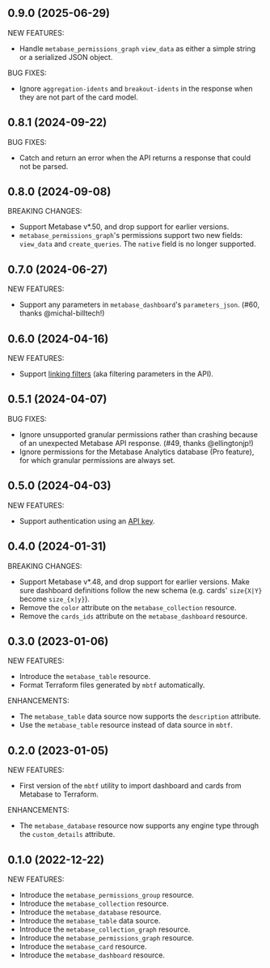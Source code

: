 ## 0.9.0 (2025-06-29)

NEW FEATURES:

- Handle `metabase_permissions_graph` `view_data` as either a simple string or a serialized JSON object.

BUG FIXES:

- Ignore `aggregation-idents` and `breakout-idents` in the response when they are not part of the card model.

## 0.8.1 (2024-09-22)

BUG FIXES:

- Catch and return an error when the API returns a response that could not be parsed.

## 0.8.0 (2024-09-08)

BREAKING CHANGES:

- Support Metabase v\*.50, and drop support for earlier versions.
- `metabase_permissions_graph`'s permissions support two new fields: `view_data` and `create_queries`. The `native` field is no longer supported.

## 0.7.0 (2024-06-27)

NEW FEATURES:

- Support any parameters in `metabase_dashboard`'s `parameters_json`. (#60, thanks @michal-billtech!)

## 0.6.0 (2024-04-16)

NEW FEATURES:

- Support [linking filters](https://www.metabase.com/learn/dashboards/linking-filters) (aka filtering parameters in the API).

## 0.5.1 (2024-04-07)

BUG FIXES:

- Ignore unsupported granular permissions rather than crashing because of an unexpected Metabase API response. (#49, thanks @ellingtonjp!)
- Ignore permissions for the Metabase Analytics database (Pro feature), for which granular permissions are always set.

## 0.5.0 (2024-04-03)

NEW FEATURES:

- Support authentication using an [API key](https://www.metabase.com/docs/master/people-and-groups/api-keys).

## 0.4.0 (2024-01-31)

BREAKING CHANGES:

- Support Metabase v\*.48, and drop support for earlier versions. Make sure dashboard definitions follow the new schema (e.g. cards' `size{X|Y}` become `size_{x|y}`).
- Remove the `color` attribute on the `metabase_collection` resource.
- Remove the `cards_ids` attribute on the `metabase_dashboard` resource.

## 0.3.0 (2023-01-06)

NEW FEATURES:

- Introduce the `metabase_table` resource.
- Format Terraform files generated by `mbtf` automatically.

ENHANCEMENTS:

- The `metabase_table` data source now supports the `description` attribute.
- Use the `metabase_table` resource instead of data source in `mbtf`.

## 0.2.0 (2023-01-05)

NEW FEATURES:

- First version of the `mbtf` utility to import dashboard and cards from Metabase to Terraform.

ENHANCEMENTS:

- The `metabase_database` resource now supports any engine type through the `custom_details` attribute.

## 0.1.0 (2022-12-22)

NEW FEATURES:

- Introduce the `metabase_permissions_group` resource.
- Introduce the `metabase_collection` resource.
- Introduce the `metabase_database` resource.
- Introduce the `metabase_table` data source.
- Introduce the `metabase_collection_graph` resource.
- Introduce the `metabase_permissions_graph` resource.
- Introduce the `metabase_card` resource.
- Introduce the `metabase_dashboard` resource.
